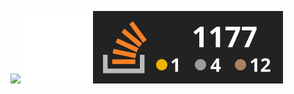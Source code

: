 ![](https://hit.yhype.me/github/profile?user_id=37941426)
[![mocherfaoui's SO profile](https://raw.githubusercontent.com/mocherfaoui/stackoverflow-badge/master/stackoverflow-badge.svg)](https://stackoverflow.com/users/18457414/mocherfaoui)
